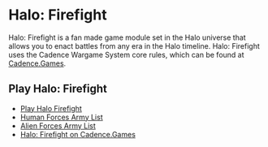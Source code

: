 # Halo: Firefight

Halo: Firefight is a fan made game module set in the Halo universe that allows you to enact battles from any era in the Halo timeline. Halo: Firefight uses the Cadence Wargame System core rules, which can be found at [Cadence.Games](https://cadence.games).

## Play Halo: Firefight

- [Play Halo Firefight](https://github.com/open-source-tabletop/halo-firefight/blob/main/halo-firefight.md)
- [Human Forces Army List](https://github.com/open-source-tabletop/halo-firefight/blob/main/army-lists/human-forces.md)
- [Alien Forces Army List](https://github.com/open-source-tabletop/halo-firefight/blob/main/army-lists/alien-forces.md)
- [Halo: Firefight on Cadence.Games](https://cadence.games/halo-firefight/)

